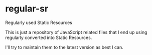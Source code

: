 regular-sr
==========

Regularly used Static Resources


This is just a repository of JavaScript related files that I end up using regularly converted into Static Resources.

I'll try to maintain them to the latest version as best I can.
